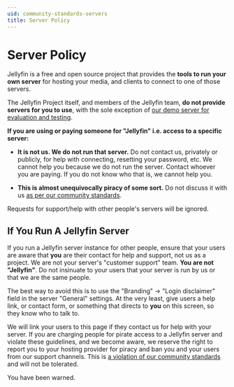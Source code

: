 ```yaml
---
uid: community-standards-servers
title: Server Policy
---
```


# Server Policy

Jellyfin is a free and open source project that provides the **tools to run your own server** for hosting your media, and clients to connect to one of those servers.

The Jellyfin Project itself, and members of the Jellyfin team, **do not provide servers for you to use**, with the sole exception of [our demo server for evaluation and testing](https://demo.jellyfin.org/stable).

**If you are using or paying someone for "Jellyfin" i.e. access to a specific server:**

* **It is not us. We do not run that server.** Do not contact us, privately or publicly, for help with connecting, resetting your password, etc. We cannot help you because we do not run the server. Contact whoever you are paying. If you do not know who that is, we cannot help you.

* **This is almost unequivocally piracy of some sort.** Do not discuss it with us [as per our community standards](/docs/general/community-standards).

Requests for support/help with other people's servers will be ignored.

## If You Run A Jellyfin Server

If you run a Jellyfin server instance for other people, ensure that your users are aware that **you** are their contact for help and support, not us as a project. We are not your server's "customer support" team. **You are not "Jellyfin"**. Do not insinuate to your users that your server is run by us or that we are the same people.

The best way to avoid this is to use the "Branding" -> "Login disclaimer" field in the server "General" settings. At the very least, give users a help link, or contact form, or something that directs to **you** on this screen, so they know who to talk to.

We will link your users to this page if they contact us for help with your server. If you are charging people for pirate access to a Jellyfin server and violate these guidelines, and we become aware, we reserve the right to report you to your hosting provider for piracy and ban you and your users from our support channels. This is [a violation of our community standards](/docs/general/community-standards) and will not be tolerated.

You have been warned.
